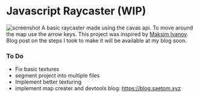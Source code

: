 # Javascript Raycaster (WIP)
![screenshot](./Screenshot%202022-03-21%20at%2011-43-27%20%F0%9F%9A%80%20Raycaster%20%F0%9F%9A%80.png)
A basic raycaster made using the cavas api. To move around the map use the arrow keys. This project was inspired by [Maksim Ivanov](https://github.com/satansdeer/raycaster). Blog post on the steps I took to make it will be available at my blog soon.

### To Do 
- Fix basic textures 
- segment project into multiple files
- Implement better texturing
- implement map creater and devtools
blog: https://blog.saetom.xyz
